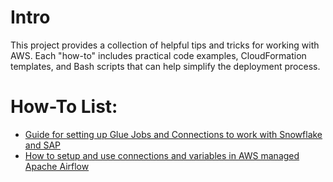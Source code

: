 # Intro

This project provides a collection of helpful tips and tricks for working with AWS. Each "how-to" includes practical code examples, CloudFormation templates, and Bash scripts that can help simplify the deployment process.

# How-To List:

* [Guide for setting up Glue Jobs and Connections to work with Snowflake and SAP](glue_connections_snowflake_sap/README.md)
* [How to setup and use connections and variables in AWS managed Apache Airflow](mwaa_connections_and_vars/README.md)